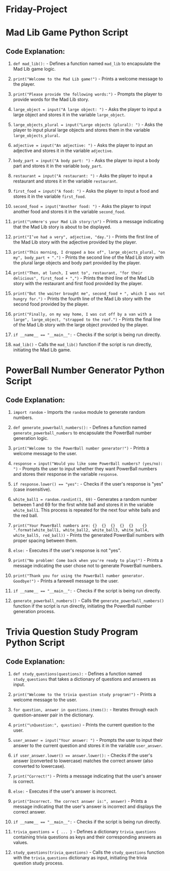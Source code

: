 # Friday-Project

# Mad Lib Game Python Script

## Code Explanation:

1. `def mad_lib():` - Defines a function named `mad_lib` to encapsulate the Mad Lib game logic.

2. `print("Welcome to the Mad Lib game!")` - Prints a welcome message to the player.

3. `print("Please provide the following words:")` - Prompts the player to provide words for the Mad Lib story.

4. `large_object = input("A large object: ")` - Asks the player to input a large object and stores it in the variable `large_object`.

5. `large_objects_plural = input("Large objects (plural): ")` - Asks the player to input plural large objects and stores them in the variable `large_objects_plural`.

6. `adjective = input("An adjective: ")` - Asks the player to input an adjective and stores it in the variable `adjective`.

7. `body_part = input("A body part: ")` - Asks the player to input a body part and stores it in the variable `body_part`.

8. `restaurant = input("A restaurant: ")` - Asks the player to input a restaurant and stores it in the variable `restaurant`.

9. `first_food = input("A food: ")` - Asks the player to input a food and stores it in the variable `first_food`.

10. `second_food = input("Another food: ")` - Asks the player to input another food and stores it in the variable `second_food`.

11. `print("\nHere's your Mad Lib story:\n")` - Prints a message indicating that the Mad Lib story is about to be displayed.

12. `print("I’ve had a very", adjective, "day.")` - Prints the first line of the Mad Lib story with the adjective provided by the player.

13. `print("This morning, I dropped a box of", large_objects_plural, "on my", body_part + ".")` - Prints the second line of the Mad Lib story with the plural large objects and body part provided by the player.

14. `print("Then, at lunch, I went to", restaurant, "for their delicious", first_food + ",")` - Prints the third line of the Mad Lib story with the restaurant and first food provided by the player.

15. `print("But the waiter brought me", second_food + ", which I was not hungry for.")` - Prints the fourth line of the Mad Lib story with the second food provided by the player.

16. `print("Finally, on my way home, I was cut off by a van with a large", large_object, "strapped to the roof.")` - Prints the final line of the Mad Lib story with the large object provided by the player.

17. `if __name__ == "__main__":` - Checks if the script is being run directly.

18. `mad_lib()` - Calls the `mad_lib()` function if the script is run directly, initiating the Mad Lib game.


# PowerBall Number Generator Python Script

## Code Explanation:

1. `import random` - Imports the `random` module to generate random numbers.

2. `def generate_powerball_numbers():` - Defines a function named `generate_powerball_numbers` to encapsulate the PowerBall number generation logic.

3. `print("Welcome to the PowerBall number generator!")` - Prints a welcome message to the user.

4. `response = input("Would you like some PowerBall numbers? (yes/no): ")` - Prompts the user to input whether they want PowerBall numbers and stores their response in the variable `response`.

5. `if response.lower() == "yes":` - Checks if the user's response is "yes" (case insensitive).

6. `white_ball1 = random.randint(1, 69)` - Generates a random number between 1 and 69 for the first white ball and stores it in the variable `white_ball1`. This process is repeated for the next four white balls and the red ball.

7. `print("Your PowerBall numbers are: {}  {}  {}  {}  {}    {}  ".format(white_ball1, white_ball2, white_ball3, white_ball4, white_ball5, red_ball))` - Prints the generated PowerBall numbers with proper spacing between them.

8. `else:` - Executes if the user's response is not "yes".

9. `print("No problem! Come back when you're ready to play!")` - Prints a message indicating the user chose not to generate PowerBall numbers.

10. `print("Thank you for using the PowerBall number generator. Goodbye!")` - Prints a farewell message to the user.

11. `if __name__ == "__main__":` - Checks if the script is being run directly.

12. `generate_powerball_numbers()` - Calls the `generate_powerball_numbers()` function if the script is run directly, initiating the PowerBall number generation process.

# Trivia Question Study Program Python Script

## Code Explanation:

1. `def study_questions(questions):` - Defines a function named `study_questions` that takes a dictionary of questions and answers as input.

2. `print("Welcome to the trivia question study program!")` - Prints a welcome message to the user.

3. `for question, answer in questions.items():` - Iterates through each question-answer pair in the dictionary.

4. `print("\nQuestion:", question)` - Prints the current question to the user.

5. `user_answer = input("Your answer: ")` - Prompts the user to input their answer to the current question and stores it in the variable `user_answer`.

6. `if user_answer.lower() == answer.lower():` - Checks if the user's answer (converted to lowercase) matches the correct answer (also converted to lowercase).

7. `print("Correct!")` - Prints a message indicating that the user's answer is correct.

8. `else:` - Executes if the user's answer is incorrect.

9. `print("Incorrect. The correct answer is:", answer)` - Prints a message indicating that the user's answer is incorrect and displays the correct answer.

10. `if __name__ == "__main__":` - Checks if the script is being run directly.

11. `trivia_questions = { ... }` - Defines a dictionary `trivia_questions` containing trivia questions as keys and their corresponding answers as values.

12. `study_questions(trivia_questions)` - Calls the `study_questions` function with the `trivia_questions` dictionary as input, initiating the trivia question study process.

